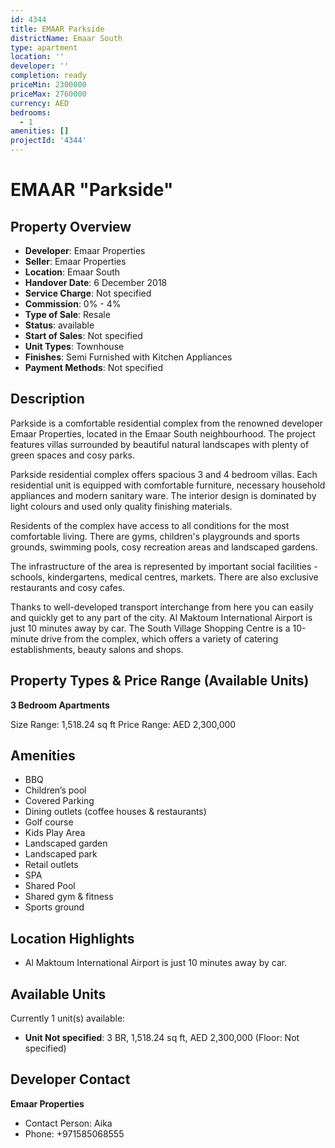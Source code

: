 ```yaml
---
id: 4344
title: EMAAR Parkside
districtName: Emaar South
type: apartment
location: ''
developer: ''
completion: ready
priceMin: 2300000
priceMax: 2760000
currency: AED
bedrooms:
  - 1
amenities: []
projectId: '4344'
---
```


# EMAAR "Parkside"

## Property Overview
- **Developer**: Emaar Properties
- **Seller**: Emaar Properties
- **Location**: Emaar South
- **Handover Date**: 6 December 2018
- **Service Charge**: Not specified
- **Commission**: 0% - 4%
- **Type of Sale**: Resale
- **Status**: available
- **Start of Sales**: Not specified
- **Unit Types**: Townhouse
- **Finishes**: Semi Furnished with Kitchen Appliances
- **Payment Methods**: Not specified

## Description
Parkside is a comfortable residential complex from the renowned developer Emaar Properties, located in the Emaar South neighbourhood. The project features villas surrounded by beautiful natural landscapes with plenty of green spaces and cosy parks. 

Parkside residential complex offers spacious 3 and 4 bedroom villas. Each residential unit is equipped with comfortable furniture, necessary household appliances and modern sanitary ware. The interior design is dominated by light colours and used only quality finishing materials.

Residents of the complex have access to all conditions for the most comfortable living. There are gyms, children's playgrounds and sports grounds, swimming pools, cosy recreation areas and landscaped gardens.

The infrastructure of the area is represented by important social facilities - schools, kindergartens, medical centres, markets. There are also exclusive restaurants and cosy cafes.

Thanks to well-developed transport interchange from here you can easily and quickly get to any part of the city. Al Maktoum International Airport is just 10 minutes away by car. The South Village Shopping Centre is a 10-minute drive from the complex, which offers a variety of catering establishments, beauty salons and shops.

## Property Types & Price Range (Available Units)
**3 Bedroom Apartments**

Size Range: 1,518.24 sq ft
Price Range: AED 2,300,000

## Amenities
- BBQ
- Children’s pool
- Covered Parking
- Dining outlets  (coffee houses & restaurants)
- Golf course
- Kids Play Area
- Landscaped garden
- Landscaped park
- Retail outlets
- SPA
- Shared Pool
- Shared gym & fitness
- Sports ground

## Location Highlights
- Al Maktoum International Airport is just 10 minutes away by car.

## Available Units
Currently 1 unit(s) available:
- **Unit Not specified**: 3 BR, 1,518.24 sq ft, AED 2,300,000 (Floor: Not specified)

## Developer Contact
**Emaar Properties**
- Contact Person: Aika
- Phone: +971585068555
